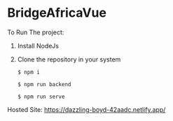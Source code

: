 # BridgeAfricaVue

To Run The project:

1. Install NodeJs

2. Clone the repository in your system


    ```
    $ npm i

    ```

    ```
    $ npm run backend

    ```

    ```
    $ npm run serve

    ```
Hosted Site: https://dazzling-boyd-42aadc.netlify.app/
